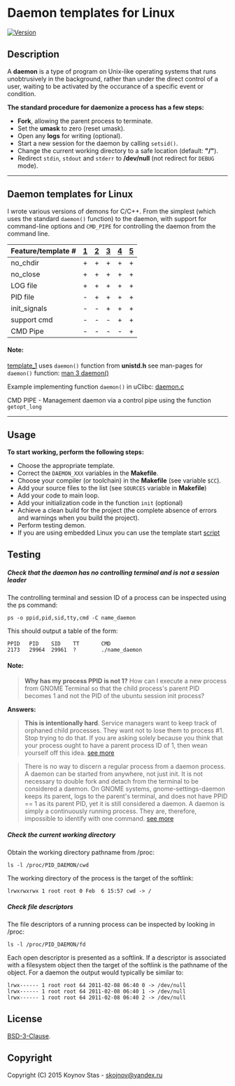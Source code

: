 # Daemon templates for Linux

[![Version](https://img.shields.io/github/release/KoynovStas/daemon_templates.svg?style=plastic)](https://github.com/KoynovStas/daemon_templates/releases)


## Description

A **daemon** is a type of program on Unix-like operating systems that runs unobtrusively in the background, 
rather than under the direct control of a user, waiting to be activated by the occurance of a specific event or condition.


**The standard procedure for daemonize a process has a few steps:**

  * **Fork**, allowing the parent process to terminate.
  * Set the **umask** to zero (reset umask).
  * Open any **logs** for writing (optional).
  * Start a new session for the daemon by calling `setsid()`.
  * Change the current working directory to a safe location (default: **"/"**).
  * Redirect `stdin`, `stdout` and `stderr` to **/dev/null** (not redirect for `DEBUG` mode).


***

## Daemon templates for Linux


I wrote various versions of demons for C/C++. From the simplest (which uses the standard `daemon()` function) to the daemon, with support for command-line options and `CMD_PIPE` for controlling the daemon from the command line.


|Feature/template #| [1](./template_1/) | [2](./template_2/) | [3](./template_3/) | [4](./template_4/) | [5](./template_5/) |
|------------------|--------------------|--------------------|--------------------|--------------------|--------------------|
|no_chdir          |         +          |          +         |          +         |          +         |         +          |
|no_close          |         +          |          +         |          +         |          +         |         +          |
|LOG file          |         +          |          +         |          +         |          +         |         +          |
|PID file          |         -          |          +         |          +         |          +         |         +          |
|init_signals      |         -          |          -         |          +         |          +         |         +          |
|support cmd       |         -          |          -         |          -         |          +         |         +          |
|CMD Pipe          |         -          |          -         |          -         |          -         |         +          |



#### Note:

[template_1](./template_1/) uses  `daemon()` function from **unistd.h** see man-pages for `daemon()` function: [man 3 daemon()](http://man7.org/linux/man-pages/man3/daemon.3.html)

Example implementing function `daemon()` in uClibc: [daemon.c](http://git.uclibc.org/uClibc/tree/libc/unistd/daemon.c)

CMD PIPE - Management daemon via a control pipe using the function `getopt_long`



***

## Usage

**To start working, perform the following steps:**

* Choose the appropriate template.
* Correct the `DAEMON_XXX` variables in the **Makefile**.
* Choose your compiler (or toolchain) in the **Makefile** (see variable `$CC`).
* Add your source files to the list (see `SOURCES` variable in **Makefile**)
* Add your code to main loop.
* Add your initialization code in the function `init` (optional)
* Achieve a clean build for the project (the complete absence of errors and warnings when you build the project).
* Perform testing demon.
* If you are using embedded Linux you can use the template start [script](./scripts/)



## Testing


##### Check that the daemon has no controlling terminal and is not a session leader

The controlling terminal and session ID of a process can be inspected using the ps command:

```console
ps -o ppid,pid,sid,tty,cmd -C name_daemon
```


This should output a table of the form:

```console
PPID   PID    SID    TT       CMD
2173   29964  29961  ?        ./name_daemon
```


#### Note:


>**Why has my process PPID is not 1?**
How can I execute a new process from GNOME Terminal so that the child process's parent PID becomes 1 and not the PID of the ubuntu session init process?

**Answers:**

>**This is intentionally hard**. Service managers want to keep track of orphaned child processes.
They want not to lose them to process #1. Stop trying to do that.
If you are asking solely because you think that your process ought to have a parent process ID of 1,
then wean yourself off this idea.
[see more](http://unix.stackexchange.com/questions/194182/orphan-processs-parent-id-is-not-1-when-parent-process-executed-from-gnome-term)


>There is no way to discern a regular process from a daemon process.
A daemon can be started from anywhere, not just init.
It is not necessary to double fork and detach from the terminal to be considered a daemon.
On GNOME systems, gnome-settings-daemon keeps its parent, logs to the parent's terminal,
and does not have PPID == 1 as its parent PID, yet it is still considered a daemon.
A daemon is simply a continuously running process.
They are, therefore, impossible to identify with one command.
[see more](http://unix.stackexchange.com/questions/159964/how-to-check-whether-a-process-is-daemon-or-not)



##### Check the current working directory

Obtain the working directory pathname from /proc:

```console
ls -l /proc/PID_DAEMON/cwd
```


The working directory of the process is the target of the softlink:

```console
lrwxrwxrwx 1 root root 0 Feb  6 15:57 cwd -> /
```



#####  Check file descriptors

The file descriptors of a running process can be inspected by looking in /proc:

```console
ls -l /proc/PID_DAEMON/fd
```


Each open descriptor is presented as a softlink. 
If a descriptor is associated with a filesystem object then the target of the softlink is the pathname of the object. 
For a daemon the output would typically be similar to:

```console
lrwx------ 1 root root 64 2011-02-08 06:40 0 -> /dev/null
lrwx------ 1 root root 64 2011-02-08 06:40 1 -> /dev/null
lrwx------ 1 root root 64 2011-02-08 06:40 2 -> /dev/null
```



## License

[BSD-3-Clause](./LICENSE).


## Copyright
Copyright (C) 2015 Koynov Stas - skojnov@yandex.ru
